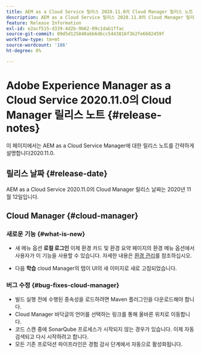 ```yaml
---
title: AEM as a Cloud Service 릴리스 2020.11.0의 Cloud Manager 릴리스 노트
description: AEM as a Cloud Service 릴리스 2020.11.0의 Cloud Manager 릴리스 노트
feature: Release Information
exl-id: e2acf515-d339-4d2b-9b62-09c1dab1ffac
source-git-commit: 09d5d125840abb6d6cc5443816f3b2fe6602459f
workflow-type: tm+mt
source-wordcount: '186'
ht-degree: 8%

---
```


# Adobe Experience Manager as a Cloud Service 2020.11.0의 Cloud Manager 릴리스 노트 {#release-notes}

이 페이지에서는 AEM as a Cloud Service Manager에 대한 릴리스 노트를 간략하게 설명합니다2020.11.0.

## 릴리스 날짜 {#release-date}

AEM as a Cloud Service 2020.11.0의 Cloud Manager 릴리스 날짜는 2020년 11월 12일입니다.

## Cloud Manager {#cloud-manager}

### 새로운 기능 {#what-is-new}

* 새 메뉴 옵션 **로컬 로그인** 이제 환경 카드 및 환경 요약 페이지의 환경 메뉴 옵션에서 사용자가 이 기능을 사용할 수 있습니다.
자세한 내용은 [환경 관리](/help/implementing/cloud-manager/manage-environments.md#login-locally)를 참조하십시오.

* 다음 **학습** cloud Manager의 탭이 UI의 새 이미지로 새로 고침되었습니다.

### 버그 수정 {#bug-fixes-cloud-manager}

* 빌드 실행 전에 수행된 종속성을 로드하려면 Maven 플러그인을 다운로드해야 합니다.
* Cloud Manager 바닥글의 언어를 선택하는 링크를 통해 올바른 위치로 이동합니다.
* 코드 스캔 중에 SonarQube 프로세스가 시작되지 않는 경우가 있습니다. 이제 자동 검색되고 다시 시작하려고 합니다.
* 모든 기존 프로덕션 파이프라인은 경험 감사 단계에서 자동으로 활성화됩니다.
